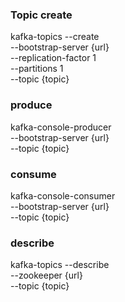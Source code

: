 ### Topic create
kafka-topics --create \
--bootstrap-server {url} \
--replication-factor 1 \
--partitions 1 \
--topic {topic}

### produce
kafka-console-producer \
--bootstrap-server {url} \
--topic {topic}

### consume
kafka-console-consumer \
--bootstrap-server {url} \
--topic {topic}

### describe
kafka-topics --describe \
--zookeeper {url} \
--topic {topic}
